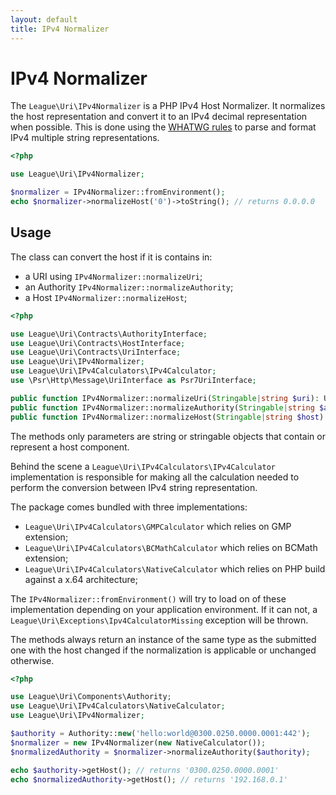 ```yaml
---
layout: default
title: IPv4 Normalizer
---
```


IPv4 Normalizer
=======

The `League\Uri\IPv4Normalizer` is a PHP IPv4 Host Normalizer. It normalizes the
host representation and convert it to an IPv4 decimal representation when possible.
This is done using the [WHATWG rules](https://url.spec.whatwg.org/#concept-ipv4-parser)
to parse and format IPv4 multiple string representations.

```php
<?php

use League\Uri\IPv4Normalizer;

$normalizer = IPv4Normalizer::fromEnvironment();
echo $normalizer->normalizeHost('0')->toString(); // returns 0.0.0.0
```

Usage
--------

The class can convert the host if it is contains in:

- a URI using `IPv4Normalizer::normalizeUri`;
- an Authority `IPv4Normalizer::normalizeAuthority`;
- a Host `IPv4Normalizer::normalizeHost`;

```php
<?php

use League\Uri\Contracts\AuthorityInterface;
use League\Uri\Contracts\HostInterface;
use League\Uri\Contracts\UriInterface;
use League\Uri\IPv4Normalizer;
use League\Uri\IPv4Calculators\IPv4Calculator;
use \Psr\Http\Message\UriInterface as Psr7UriInterface;

public function IPv4Normalizer::normalizeUri(Stringable|string $uri): UriInterface|Psr7UriInterface ;
public function IPv4Normalizer::normalizeAuthority(Stringable|string $authority): AuthorityInterface;
public function IPv4Normalizer::normalizeHost(Stringable|string $host): HostInterface;
```

The methods only parameters are string or stringable objects that contain or represent a host component.

Behind the scene a `League\Uri\IPv4Calculators\IPv4Calculator` implementation is responsible for making
all the calculation needed to perform the conversion between IPv4 string representation.

The package comes bundled with three implementations:

- `League\Uri\IPv4Calculators\GMPCalculator` which relies on GMP extension;
- `League\Uri\IPv4Calculators\BCMathCalculator` which relies on BCMath extension;
- `League\Uri\IPv4Calculators\NativeCalculator` which relies on PHP build against a x.64 architecture;

The `IPv4Normalizer::fromEnvironment()` will try to load on of these implementation depending on your 
application environment. If it can not, a `League\Uri\Exceptions\Ipv4CalculatorMissing` exception
will be thrown.

The methods always return an instance of the same type as the submitted one with the host changed if the normalization is applicable or unchanged otherwise.

```php
<?php

use League\Uri\Components\Authority;
use League\Uri\IPv4Calculators\NativeCalculator;
use League\Uri\IPv4Normalizer;

$authority = Authority::new('hello:world@0300.0250.0000.0001:442');
$normalizer = new IPv4Normalizer(new NativeCalculator());
$normalizedAuthority = $normalizer->normalizeAuthority($authority);

echo $authority->getHost(); // returns '0300.0250.0000.0001'
echo $normalizedAuthority->getHost(); // returns '192.168.0.1'
```
